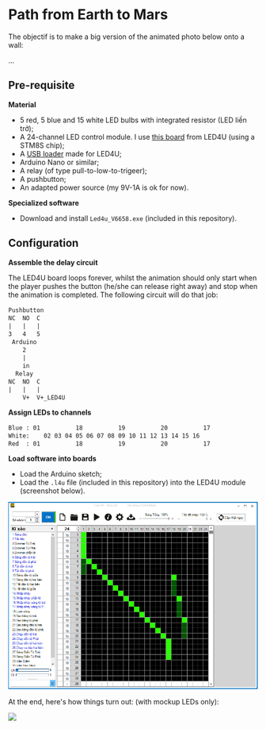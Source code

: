 # Path from Earth to Mars

The objectif is to make a big version of the animated photo below onto a wall:

...

## Pre-requisite

**Material**

* 5 red, 5 blue and 15 white LED bulbs with integrated resistor (LED liền trở);
* A 24-channel LED control module. I use [this board](http://led4u.vn/product/mach-dieu-khien-led-vay-don-sac-24-cong-cong-suat-6a/) from LED4U (using a STM8S chip);
* A [USB loader](http://led4u.vn/product/usb-nap-led4u/) made for LED4U;
* Arduino Nano or similar;
* A relay (of type pull-to-low-to-trigeer);
* A pushbutton;
* An adapted power source (my 9V-1A is ok for now).

**Specialized software**

* Download and install `Led4u_V6658.exe` (included in this repository).

## Configuration

**Assemble the delay circuit**

The LED4U board loops forever, whilst the animation should only start when the player pushes the button (he/she can release right away) and stop when the animation is completed. The following circuit will do that job:

```
Pushbutton
NC  NO  C
|   |   |
3   4   5
 Arduino
    2
    |
    in
  Relay
NC  NO  C
|   |   |
    V+  V+_LED4U
```

**Assign LEDs to channels**

```
Blue : 01          18          19          20          17
White:    02 03 04 05 06 07 08 09 10 11 12 13 14 15 16
Red  : 01          18          19          20          17
```

**Load software into boards**

* Load the Arduino sketch;
* Load the `.l4u` file (included in this repository) into the LED4U module (screenshot below).

![](img/animation-design_LED4U.PNG)

At the end, here's how things turn out: (with mockup LEDs only):

[![](img/delay_circuit.jpeg)](https://youtu.be/i9UpN63B83E)
